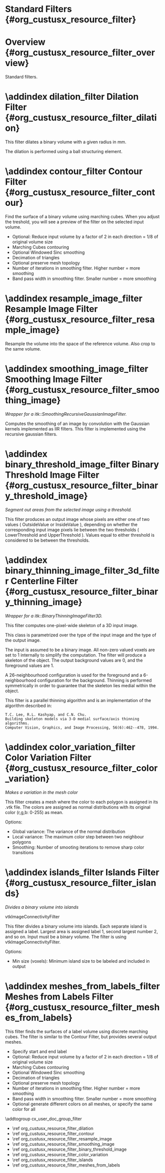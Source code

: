 Standard Filters {#org_custusx_resource_filter}
===================

Overview {#org_custusx_resource_filter_overview}
========================

Standard filters.

\addindex dilation_filter
Dilation Filter {#org_custusx_resource_filter_dilation}
===========================================================
This filter dilates a binary volume with a given radius in mm.

The dilation is performed using a ball structuring element.


\addindex contour_filter
Contour Filter {#org_custusx_resource_filter_contour}
===========================================================
Find the surface of a binary volume using marching cubes.
When you adjust the treshold, you will see a preview of the
filter on the selected input volume.

- Optional: Reduce input volume by a factor of 2 in each direction = 1/8 of original volume size
- Marching Cubes contouring
- Optional Windowed Sinc smoothing
- Decimation of triangles
- Optional preserve mesh topology
- Number of iterations in smoothing filter. Higher number = more smoothing
- Band pass width in smoothing filter. Smaller number = more smoothing



\addindex resample_image_filter
Resample Image Filter {#org_custusx_resource_filter_resample_image}
===========================================================
Resample the volume into the space of the reference volume. Also crop to the same volume.




\addindex smoothing_image_filter
Smoothing Image Filter {#org_custusx_resource_filter_smoothing_image}
===========================================================
*Wrapper for a itk::SmoothingRecursiveGaussianImageFilter.*

Computes the smoothing of an image by convolution with
the Gaussian kernels implemented as IIR filters.
This filter is implemented using the recursive gaussian filters.



\addindex binary_threshold_image_filter
Binary Threshold Image Filter {#org_custusx_resource_filter_binary_threshold_image}
===========================================================

*Segment out areas from the selected image using a threshold.*

This filter produces an output image whose pixels are either one of two values
( OutsideValue or InsideValue ), depending on whether the corresponding input
image pixels lie between the two thresholds ( LowerThreshold and UpperThreshold ).
Values equal to either threshold is considered to be between the thresholds.



\addindex binary_thinning_image_filter_3d_filter
Centerline Filter {#org_custusx_resource_filter_binary_thinning_image}
===========================================================
*Wrapper for a itk::BinaryThinningImageFilter3D.*

This filter computes one-pixel-wide skeleton of a 3D input image.

This class is parametrized over the type of the input image 
and the type of the output image.

The input is assumed to be a binary image. All non-zero valued voxels 
are set to 1 internally to simplify the computation. The filter will 
produce a skeleton of the object.  The output background values are 0, 
and the foreground values are 1.

A 26-neighbourhood configuration is used for the foreground and a
6-neighbourhood configuration for the background. Thinning is performed
symmetrically in order to guarantee that the skeleton lies medial within 
the object.

This filter is a parallel thinning algorithm and is an implementation 
of the algorithm described in:

    T.C. Lee, R.L. Kashyap, and C.N. Chu.
    Building skeleton models via 3-D medial surface/axis thinning algorithms.
    Computer Vision, Graphics, and Image Processing, 56(6):462--478, 1994.


\addindex color_variation_filter
Color Variation Filter {#org_custusx_resource_filter_color_variation}
===========================================================

*Makes a variation in the mesh color*

This filter creates a mesh where the color to each polygon is
assigned in its .vtk file. The colors are assigned as normal
distributions with its original color (r,g,b: 0-255) as mean.

Options:
- Global variance: The variance of the normal distribution
- Local variance: The maximum color step between two neighbour polygons
- Smoothing: Number of smooting iterations to remove sharp color transitions


\addindex islands_filter
Islands Filter {#org_custusx_resource_filter_islands}
===========================================================

*Divides a binary volume into islands*

vtkImageConnectivityFilter

This filter divides a binary volume into islands. Each separate island is
assigned a label. Largest area is assigned label 1, second largest
number 2, and so on. Input must be a binary volume.
The filter is using vtkImageConnectivityFilter.

Options:
- Min size (voxels): Minimum island size to be labeled and included in output


\addindex meshes_from_labels_filter
Meshes from Labels Filter {#org_custusx_resource_filter_meshes_from_labels}
===========================================================
This filter finds the surfaces of a label volume using discrete marching cubes.
The filter is similar to the Contour Filter, but provides several output meshes.

- Specify start and end label
- Optional: Reduce input volume by a factor of 2 in each direction = 1/8 of original volume size
- Marching Cubes contouring
- Optional Windowed Sinc smoothing
- Decimation of triangles
- Optional preserve mesh topology
- Number of iterations in smoothing filter. Higher number = more smoothing
- Band pass width in smoothing filter. Smaller number = more smoothing
- Optional generate different colors on all meshes, or specify the same color for all


\addtogroup cx_user_doc_group_filter

* \ref org_custusx_resource_filter_dilation
* \ref org_custusx_resource_filter_contour
* \ref org_custusx_resource_filter_resample_image
* \ref org_custusx_resource_filter_smoothing_image
* \ref org_custusx_resource_filter_binary_threshold_image
* \ref org_custusx_resource_filter_color_variation
* \ref org_custusx_resource_filter_islands
* \ref org_custusx_resource_filter_meshes_from_labels

